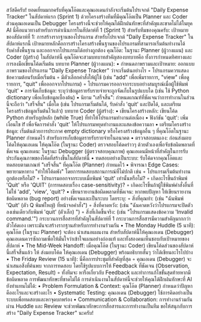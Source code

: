 สวัสดีครับ! ยอดเยี่ยมมากครับที่คุณโอ๊ตและคุณเอเดนกำลังจะเริ่มต้นโปรเจกต์ "Daily Expense Tracker" ในสัปดาห์แรก (Sprint 1) ด้วยโครงสร้างทีมที่มีคุณโอ๊ตเป็น Planner และ Coder ส่วนคุณเอเดนเป็น Debugger โครงสร้างนี้จะช่วยให้คุณได้ฝึกฝนทักษะที่สำคัญและขาดไม่ได้ในยุค AI
นี่คือแนวทางสำหรับการดำเนินการในสัปดาห์ที่ 1 (Sprint 1) สำหรับทีมของคุณครับ:
เป้าหมายของสัปดาห์ที่ 1: การสร้างรากฐานของโปรแกรม
สำหรับโปรเจกต์ "Daily Expense Tracker" ในสัปดาห์แรกนี้ เป้าหมายหลักคือการสร้างโครงสร้างพื้นฐานของโปรแกรมที่สามารถเริ่มต้นทำงานได้ รับคำสั่งพื้นฐาน และออกจากโปรแกรมได้อย่างถูกต้อง
คุณโอ๊ต: ในฐานะ Planner (ผู้วางแผน) และ Coder (ผู้สร้าง)
ในสัปดาห์นี้ คุณโอ๊ตจะสวมบทบาทสำคัญสองบทบาทคือ ทั้งการกำหนดทิศทางและการลงมือเขียนโค้ดเริ่มต้น
บทบาท Planner (ผู้วางแผน):
• กำหนดภาพรวมและเป้าหมาย: ออกแบบภาพรวมของโปรแกรม "Daily Expense Tracker" ว่าจะเริ่มต้นอย่างไร
    ◦ โปรแกรมควรแสดงข้อความต้อนรับเมื่อเริ่มต้น
    ◦ มีตัวเลือกคำสั่งให้ผู้ใช้ (เช่น "add" เพื่อเพิ่มรายการ, "view" เพื่อดูรายการ, "quit" เพื่อออกจากโปรแกรม)
    ◦ โปรแกรมควรออกจากระบบอย่างสมบูรณ์เมื่อผู้ใช้พิมพ์ 'quit'
• การจัดเก็บข้อมูล: ระบุว่าข้อมูลรายรับรายจ่ายจะถูกจัดเก็บในรูปแบบใด (เช่น ใช้ Python dictionary เพื่อเก็บข้อมูลเบื้องต้น)
• นิยาม "เสร็จสิ้น": กำหนดเกณฑ์ที่ชัดเจนว่าการทำงานในส่วนนี้จะถือว่า "เสร็จสิ้น" เมื่อใด (เช่น โปรแกรมเริ่มต้นได้, รับคำสั่ง 'quit' และปิดได้, และเตรียมโครงสร้างข้อมูลเริ่มต้นไว้แล้ว)
บทบาท Coder (ผู้สร้าง):
• เขียนโครงสร้างหลัก: เขียนโค้ด Python สำหรับลูปหลัก (while True) ที่ทำให้โปรแกรมทำงานต่อเนื่อง
• ฟังก์ชัน 'quit': เพิ่มเงื่อนไข if เพื่อจัดการคำสั่ง 'quit' ให้โปรแกรมหยุดทำงานและแสดงข้อความลา
• เตรียมโครงสร้างข้อมูล: เริ่มต้นด้วยการประกาศ empty dictionary หรือโครงสร้างข้อมูลอื่น ๆ ที่คุณโอ๊ตในฐานะ Planner กำหนดไว้ สำหรับการเก็บข้อมูลรายรับรายจ่ายในอนาคต
• ตรวจสอบตนเอง: ก่อนส่งมอบโค้ดให้คุณเอเดน ให้คุณโอ๊ต (ในฐานะ Coder) ตรวจสอบโค้ดคร่าวๆ ด้วยตัวเองเพื่อจับข้อผิดพลาดที่ชัดเจน
คุณเอเดน: ในฐานะ Debugger (ผู้ตรวจสอบคุณภาพ)
คุณเอเดนมีหน้าที่สำคัญในการรับประกันคุณภาพของโค้ดที่สร้างขึ้นในสัปดาห์นี้
• ทดสอบอย่างเป็นระบบ: รับโค้ดจากคุณโอ๊ตและทดสอบตามเกณฑ์ "เสร็จสิ้น" ที่คุณโอ๊ต (Planner) กำหนดไว้
• พิจารณา Edge Cases: พยายามหาทาง "ทำให้โค้ดพัง" โดยการทดสอบสถานการณ์ที่ไม่ปกติ เช่น
    ◦ โปรแกรมเริ่มต้นทำงานถูกต้องหรือไม่?
    ◦ โปรแกรมออกจากระบบเมื่อพิมพ์ 'quit' เท่านั้นหรือไม่?
    ◦ เกิดอะไรขึ้นถ้าพิมพ์ 'Quit' หรือ 'QUIT' (การทดสอบเรื่อง case-sensitivity)?
    ◦ เกิดอะไรขึ้นถ้าผู้ใช้พิมพ์คำสั่งอื่นที่ไม่ใช่ 'add', 'view', 'quit'?
• เขียนรายงานข้อผิดพลาดที่ชัดเจน: หากพบปัญหา ให้เขียนรายงานข้อผิดพลาด (bug report) อย่างชัดเจนและเป็นระบบ โดยระบุ:
    ◦ สิ่งที่คุณทำ: (เช่น "ฉันพิมพ์ 'Quit' (ตัว Q พิมพ์ใหญ่) ที่หน้าจอคำสั่ง")
    ◦ สิ่งที่คาดหวัง: (เช่น "ฉันคาดหวังว่าโปรแกรมจะปิดตัวลงเช่นเดียวกับพิมพ์ 'quit' (ตัวเล็ก) ")
    ◦ สิ่งที่เกิดขึ้นจริง: (เช่น "โปรแกรมแสดงข้อความ 'Invalid command.'")
กระบวนการสื่อสารที่สำคัญในสัปดาห์ที่ 1
กระบวนการสื่อสารมีความสำคัญมากกว่าตัวโค้ดเอง เพราะมันจะสร้างรากฐานสำหรับการทำงานร่วมกัน
• The Monday Huddle (5 นาที): คุณโอ๊ต (ในฐานะ Planner) จะต้อง นำเสนอแผนงาน สำหรับสัปดาห์นี้ให้คุณเอเดน (Debugger) คุณเอเดนควรซักถามเพื่อให้มั่นใจว่าเข้าใจแผนอย่างถ่องแท้ และทั้งสองคนเห็นชอบกับเป้าหมายของสัปดาห์
• The Mid-Week Handoff: เมื่อคุณโอ๊ต (ในฐานะ Coder) เขียนโค้ดส่วนของสัปดาห์นี้เสร็จสิ้นแล้ว ให้ ส่งมอบโค้ด ให้คุณเอเดน (Debugger) พร้อมอธิบายสั้นๆ ว่าได้เขียนอะไรไปบ้าง
• The Friday Review (15 นาที): นี่คือการประชุมที่สำคัญที่สุด
    ◦ คุณเอเดน (Debugger) จะ นำเสนอสิ่งที่ค้นพบ จากการทดสอบ โดยใช้รูปแบบการให้ Feedback ที่ชัดเจน (Observation, Expectation, Result)
    ◦ ทั้งทีมจะ หารือเกี่ยวกับ Feedback และทำการแก้ไขขั้นสุดท้ายหากมีข้อผิดพลาด
การพัฒนาทักษะที่ขาดไม่ได้
การดำเนินงานในสัปดาห์นี้จะช่วยให้คุณได้ฝึกฝนทักษะที่ AI ยังทำแทนไม่ได้:
• Problem Formulation & Context: คุณโอ๊ต (Planner) กำหนดว่าปัญหาคืออะไรและจะสร้างอะไร
• Systematic Testing: คุณเอเดน (Debugger) ใช้การคิดอย่างเป็นระบบเพื่อทดสอบและหาจุดบกพร่อง
• Communication & Collaboration: การทำงานร่วมกันผ่าน Huddle และ Review จะช่วยพัฒนาทักษะการสื่อสารและการทำงานเป็นทีม
ขอให้สนุกกับการสร้าง "Daily Expense Tracker" นะครับ!
